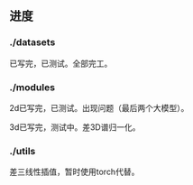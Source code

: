 ## 进度

### ./datasets 
已写完，已测试。全部完工。

### ./modules 
2d已写完，已测试。出现问题（最后两个大模型）。

3d已写完，测试中。差3D谱归一化。

### ./utils 
差三线性插值，暂时使用torch代替。